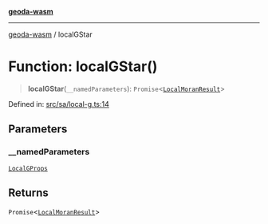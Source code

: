 [**geoda-wasm**](../README.md)

***

[geoda-wasm](../globals.md) / localGStar

# Function: localGStar()

> **localGStar**(`__namedParameters`): `Promise`\<[`LocalMoranResult`](../type-aliases/LocalMoranResult.md)\>

Defined in: [src/sa/local-g.ts:14](https://github.com/GeoDaCenter/geoda-lib/blob/0ad3977fd23db605b1dc766f99d329a28ef59f68/src/js/src/sa/local-g.ts#L14)

## Parameters

### \_\_namedParameters

[`LocalGProps`](../type-aliases/LocalGProps.md)

## Returns

`Promise`\<[`LocalMoranResult`](../type-aliases/LocalMoranResult.md)\>
